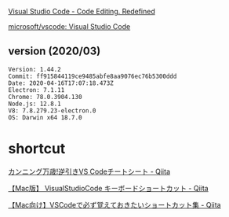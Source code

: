 
[Visual Studio Code - Code Editing. Redefined](https://code.visualstudio.com/)

[microsoft/vscode: Visual Studio Code](https://github.com/microsoft/vscode)



## version (2020/03)

```
Version: 1.44.2
Commit: ff915844119ce9485abfe8aa9076ec76b5300ddd
Date: 2020-04-16T17:07:18.473Z
Electron: 7.1.11
Chrome: 78.0.3904.130
Node.js: 12.8.1
V8: 7.8.279.23-electron.0
OS: Darwin x64 18.7.0
```

# shortcut

[カンニング万歳!逆引きVS Codeチートシート - Qiita](https://qiita.com/4_mio_11/items/e304809b10c400fba407)

[【Mac版】 VisualStudioCode キーボードショートカット - Qiita](https://qiita.com/naru0504/items/99495c4482cd158ddca8)

[【Mac向け】VSCodeで必ず覚えておきたいショートカット集 - Qiita](https://qiita.com/1coin178/items/1cfa68c41a4e098ea8ae)


